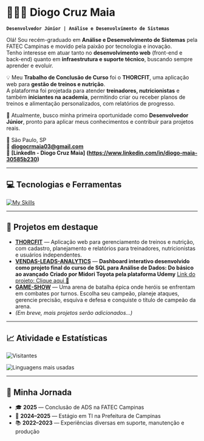 # 👨🏻‍💻 Diogo Cruz Maia

**`Desenvolvedor Júnior | Análise e Desenvolvimento de Sistemas`**

Olá! Sou recém-graduado em **Análise e Desenvolvimento de Sistemas** pela FATEC Campinas e movido pela paixão por tecnologia e inovação.  
Tenho interesse em atuar tanto no **desenvolvimento web** (front-end e back-end) quanto em **infraestrutura e suporte técnico**, buscando sempre aprender e evoluir.

💡 Meu **Trabalho de Conclusão de Curso** foi o **THORCFIT**, uma aplicação web para **gestão de treinos e nutrição**.  
A plataforma foi projetada para atender **treinadores, nutricionistas** e também **iniciantes na academia**, permitindo criar ou receber planos de treinos e alimentação personalizados, com relatórios de progresso.

🎯 Atualmente, busco minha primeira oportunidade como **Desenvolvedor Júnior**, pronto para aplicar meus conhecimentos e contribuir para projetos reais.

📍 São Paulo, SP  
📧 **diogocrmaia03@gmail.com**  
💼 **[LinkedIn - Diogo Cruz Maia]** **(https://www.linkedin.com/in/diogo-maia-30585b230)**  

---

## 💻 Tecnologias e Ferramentas

[![My Skills](https://skillicons.dev/icons?i=html,css,js,php,java,python,c,cs,mysql,linux,git)](https://skillicons.dev)

---

## 🚀 Projetos em destaque

- [**THORCFIT**](https://github.com/DioCrM22/THORCFIT) — Aplicação web para gerenciamento de treinos e nutrição, com cadastro, planejamento e relatórios para treinadores, nutricionistas e usuários independentes.
- [**VENDAS-LEADS-ANALYTICS**](https://github.com/DioCrM22/vendas-leads-analytics) — **Dashboard interativo desenvolvido como projeto final do curso de SQL para Análise de Dados: Do básico ao avançado**
**Criado por Midori Toyota pela plataforma Udemy**
  [Link do projeto: Clique aqui 🚩](https://vendas-leads-analytics-cua6s2rsk8eapc5cudzmiz.streamlit.app/)
- [**GAME-SHOW**](https://github.com/DioCrM22/Game-Show) — Uma arena de batalha épica onde heróis se enfrentam em combates por turnos. Escolha seu campeão, planeje ataques, gerencie precisão, esquiva e defesa e conquiste o título de campeão da arena.
- _(Em breve, mais projetos serão adicionados...)_

---

## 📈 Atividade e Estatísticas

![Visitantes](https://komarev.com/ghpvc/?username=DioCrM22&label=Visualizações%20do%20perfil&color=0e75b6&style=for-the-badge)

![Linguagens mais usadas](https://github-readme-stats.vercel.app/api/top-langs/?username=DioCrM22&theme=tokyonight&layout=compact&custom_title=Linguagens%20mais%20usadas&langs_count=9)

---

## 📌 Minha Jornada

- 🎓 **2025** — Conclusão de ADS na FATEC Campinas  
- 💼 **2024–2025** — Estágio em TI na Prefeitura de Campinas  
- 📚 **2022–2023** — Experiências diversas em suporte, manutenção e produção

